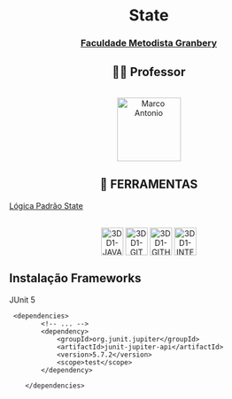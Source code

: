 <h1 align="center">State</h1>
<a href="http://granbery.edu.br/"><h3 align="center">Faculdade Metodista Granbery</h3>  </a>  



<h2 align="center">👨‍🏫 Professor</h2>
<div align="center" style="display: inline_block"><br>
    <a href="https://github.com/marcoaparaujo"><img alt="Marco Antonio" src="https://avatars.githubusercontent.com/u/14283863?v=4" width="115"></a>
    </div>



<h2 align="center">🧪 FERRAMENTAS</h2>

<a href="https://www.figma.com/community/file/1036261514535171560/State-Pattern---Exercise---Logic">Lógica Padrão State</a>

<div align="center" style="display: inline_block"><br>

  <img align="center" alt="3DD1-JAVA" height="50" width="40" src="https://cdn.jsdelivr.net/gh/devicons/devicon/icons/java/java-original.svg">
   <img align="center" alt="3DD1-GIT" height="50" width="40" src="https://cdn.jsdelivr.net/gh/devicons/devicon/icons/git/git-original.svg">
  <img align="center" alt="3DD1-GITHUB" height="50" width="40" src="https://cdn.jsdelivr.net/gh/devicons/devicon/icons/github/github-original.svg">
  <img align="center" alt="3DD1-INTELLIJ" height="50" width="40" src="https://cdn.jsdelivr.net/gh/devicons/devicon/icons/intellij/intellij-original.svg">
</div>
<h2> Instalação Frameworks</h2>

JUnit 5
```POM
 <dependencies>
        <!-- ... -->
        <dependency>
            <groupId>org.junit.jupiter</groupId>
            <artifactId>junit-jupiter-api</artifactId>
            <version>5.7.2</version>
            <scope>test</scope>
        </dependency>

    </dependencies>
```

